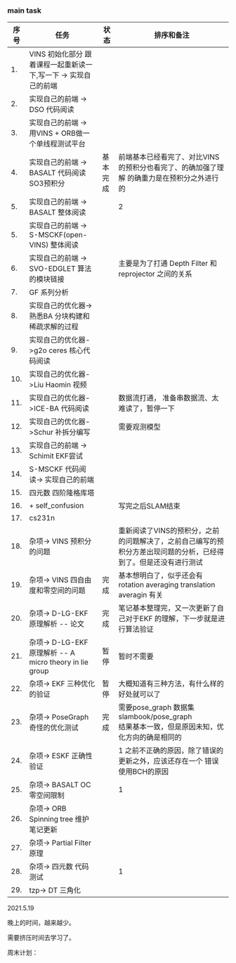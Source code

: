 <!--
 * @Author: Liu Weilong
 * @Date: 2021-05-09 22:00:08
 * @LastEditors: Liu Weilong
 * @LastEditTime: 2021-05-22 18:01:00
 * @Description: 
-->

### main task

序号|任务|状态|排序和备注
---|---|---|---
1.  |VINS 初始化部分 跟着课程一起重新读一下,写一下 -> 实现自己的前端||
2.  |实现自己的前端  -> DSO 代码阅读||
3.  |实现自己的前端 -> 用VINS + ORB做一个单线程测试平台 ||
4.  |实现自己的前端 -> BASALT 代码阅读 SO3预积分|基本完成|前端基本已经看完了、对比VINS的预积分也看完了、的确加强了理解 的确重力是在预积分之外进行的
5.  |实现自己的前端 -> BASALT 整体阅读||2
5.  |实现自己的前端 -> S-MSCKF(open-VINS) 整体阅读||
6.  |实现自己的前端 -> SVO-EDGLET 算法的模块链接||主要是为了打通 Depth Filter 和 reprojector 之间的关系
7.  |GF 系列分析 ||
8.  |实现自己的优化器-> 熟悉BA 分块构建和稀疏求解的过程||
9.  |实现自己的优化器->g2o ceres 核心代码阅读||
10. |实现自己的优化器->Liu Haomin 视频 ||
11. |实现自己的优化器->ICE-BA 代码阅读||数据流打通， 准备串数据流、太难读了，暂停一下
12. |实现自己的优化器->Schur 补拆分编写||需要观测模型
13. |实现自己的前端 -> Schimit EKF尝试||
14. |S-MSCKF 代码阅读-> 实现自己的前端||
15. |四元数 四阶隆格库塔||
16. |+ self_confusion ||写完之后SLAM结束
17. |cs231n||
18. |杂项-> VINS 预积分的问题 || 重新阅读了VINS的预积分，之前的问题解决了，之前自己编写的预积分方差出现问题的分析，已经得到了。但是还没有进行测试
19. |杂项-> VINS 四自由度和零空间的问题|完成| 基本想明白了，似乎还会有rotation averaging translation averagin 有关
20. |杂项-> D-LG-EKF 原理解析 -- 论文|完成|笔记基本整理完，又一次更新了自己对于EKF 的理解，下一步就是进行算法验证
21. |杂项-> D-LG-EKF 原理解析 -- A micro theory in lie group|暂停|暂时不需要
22. |杂项-> EKF 三种优化的验证|暂停| 大概知道有三种方法，有什么样的好处就可以了
23. |杂项-> PoseGraph 奇怪的优化测试|完成| 需要pose_graph 数据集 slambook/pose_graph<br> 结果基本一致，但是原因未知，优化方向的确是相同的
24. |杂项-> ESKF 正确性验证||1 之前不正确的原因，除了错误的更新之外，应该还存在一个 错误使用BCH的原因
25. |杂项-> BASALT OC 零空间限制||1
26. |杂项-> ORB Spinning tree 维护 笔记更新||
27. |杂项-> Partial Filter原理||
28. |杂项-> 四元数 代码测试||1 
29. |tzp-> DT 三角化||


2021.5.19<br>

晚上的时间，越来越少。

需要挤压时间去学习了。

周末计划：






